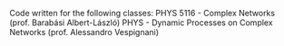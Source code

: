 Code written for the following classes: 
PHYS 5116 - Complex Networks (prof. Barabási Albert-László)
PHYS - Dynamic Processes on Complex Networks (prof. Alessandro Vespignani)
